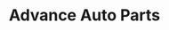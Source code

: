 ---
title: "Advance Auto Parts"
url: /rochester/advance-auto-parts-south-broadway-avenue/
shop: Autoteile
---